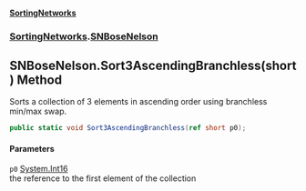 #### [SortingNetworks](index.md 'index')
### [SortingNetworks](SortingNetworks.md 'SortingNetworks').[SNBoseNelson](SortingNetworks_SNBoseNelson.md 'SortingNetworks.SNBoseNelson')
## SNBoseNelson.Sort3AscendingBranchless(short) Method
Sorts a collection of 3 elements in ascending order using branchless min/max swap.  
```csharp
public static void Sort3AscendingBranchless(ref short p0);
```
#### Parameters
<a name='SortingNetworks_SNBoseNelson_Sort3AscendingBranchless(short)_p0'></a>
`p0` [System.Int16](https://docs.microsoft.com/en-us/dotnet/api/System.Int16 'System.Int16')  
the reference to the first element of the collection
  
